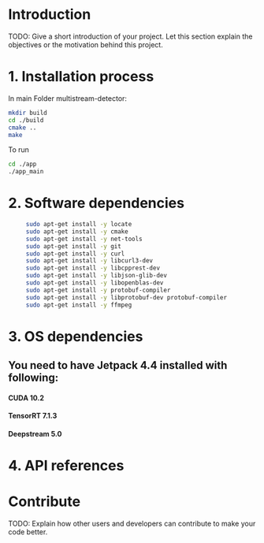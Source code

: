# Introduction 
TODO: Give a short introduction of your project. Let this section explain the objectives or the motivation behind this project. 

# 1.	Installation process
In main Folder multistream-detector:
```bash
mkdir build
cd ./build
cmake ..
make
```
To run
```bash
cd ./app
./app_main
```

# 2.	Software dependencies
```bash
     sudo apt-get install -y locate
     sudo apt-get install -y cmake
     sudo apt-get install -y net-tools
     sudo apt-get install -y git
     sudo apt-get install -y curl
     sudo apt-get install -y libcurl3-dev
     sudo apt-get install -y libcpprest-dev
     sudo apt-get install -y libjson-glib-dev
     sudo apt-get install -y libopenblas-dev
     sudo apt-get install -y protobuf-compiler
     sudo apt-get install -y libprotobuf-dev protobuf-compiler
     sudo apt-get install -y ffmpeg
``` 
# 3.	OS dependencies
## You need to have Jetpack 4.4 installed with following:  
#### CUDA 10.2  
#### TensorRT 7.1.3  
#### Deepstream 5.0  


# 4.	API references

# Contribute
TODO: Explain how other users and developers can contribute to make your code better. 

